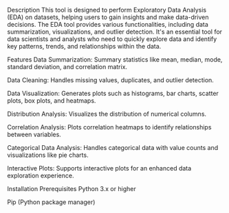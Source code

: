 Description
This tool is designed to perform Exploratory Data Analysis (EDA) on datasets, helping users to gain insights and make data-driven decisions. The EDA tool provides various functionalities, including data summarization, visualizations, and outlier detection. It's an essential tool for data scientists and analysts who need to quickly explore data and identify key patterns, trends, and relationships within the data.

Features
Data Summarization: Summary statistics like mean, median, mode, standard deviation, and correlation matrix.

Data Cleaning: Handles missing values, duplicates, and outlier detection.

Data Visualization: Generates plots such as histograms, bar charts, scatter plots, box plots, and heatmaps.

Distribution Analysis: Visualizes the distribution of numerical columns.

Correlation Analysis: Plots correlation heatmaps to identify relationships between variables.

Categorical Data Analysis: Handles categorical data with value counts and visualizations like pie charts.

Interactive Plots: Supports interactive plots for an enhanced data exploration experience.

Installation
Prerequisites
Python 3.x or higher

Pip (Python package manager)
